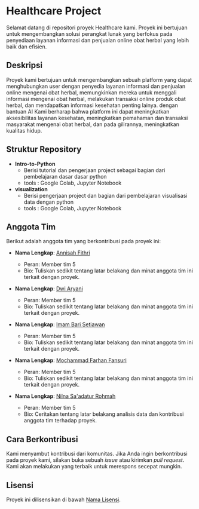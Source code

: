 # Healthcare Project

Selamat datang di repositori proyek Healthcare kami. Proyek ini bertujuan untuk mengembangkan solusi perangkat lunak yang berfokus pada penyediaan layanan informasi dan penjualan online obat herbal yang lebih baik dan efisien.

## Deskripsi

Proyek kami bertujuan untuk mengembangkan sebuah platform yang dapat menghubungkan user dengan penyedia layanan informasi dan penjualan online mengenai obat herbal, memungkinkan mereka untuk menggali informasi mengenai obat herbal, melakukan transaksi online produk obat herbal, dan mendapatkan informasi kesehatan penting lainya. dengan bantuan AI Kami berharap bahwa platform ini dapat meningkatkan aksesibilitas layanan kesehatan, meningkatkan pemahaman dan transaksi masyarakat mengenai obat herbal, dan pada gilirannya, meningkatkan kualitas hidup.

## Struktur Repository
- **Intro-to-Python**
  - Berisi tutorial dan pengerjaan project sebagai bagian dari pembelajaran dasar dasar python
  - tools : Google Colab, Jupyter Notebook
- **visualization**
  - Berisi pengerjaan project dan bagian dari pembelajaran visualisasi data  dengan python
  - tools : Google Colab, Jupyter Notebook

## Anggota Tim

Berikut adalah anggota tim yang berkontribusi pada proyek ini:

- **Nama Lengkap**: [Annisah Fithri](https://github.com/annisahfith)
  - Peran: Member tim 5
  - Bio: Tuliskan sedikit tentang latar belakang dan minat anggota tim ini terkait dengan proyek.

- **Nama Lengkap**: [Dwi Aryani](https://github.com/dwiaryani2)
  - Peran: Member tim 5
  - Bio: Tuliskan sedikit tentang latar belakang dan minat anggota tim ini terkait dengan proyek.

- **Nama Lengkap**: [Imam Bari Setiawan](https://github.com/barisetiawan51)
  - Peran: Member tim 5
  - Bio: Tuliskan sedikit tentang latar belakang dan minat anggota tim ini terkait dengan proyek.

- **Nama Lengkap**: [Mochammad Farhan Fansuri](https://github.com/FarhanFansuri)
  - Peran: Member tim 5
  - Bio: Tuliskan sedikit tentang latar belakang dan minat anggota tim ini terkait dengan proyek.
- **Nama Lengkap**: [Nilna Sa'adatur Rohmah](https://github.com/Nilna12)
  - Peran: Member tim 5
  - Bio: Ceritakan tentang latar belakang analisis data dan kontribusi anggota tim terhadap proyek.

## Cara Berkontribusi

Kami menyambut kontribusi dari komunitas. Jika Anda ingin berkontribusi pada proyek kami, silakan buka sebuah *issue* atau kirimkan *pull request*. Kami akan melakukan yang terbaik untuk merespons secepat mungkin.

## Lisensi

Proyek ini dilisensikan di bawah [Nama Lisensi](link-lisensi).

